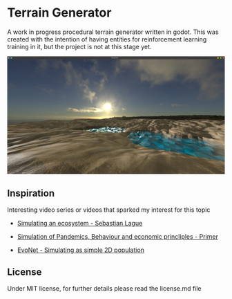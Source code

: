 # Terrain Generator

A work in progress procedural terrain generator written in godot. This was created with the intention of having entities for reinforcement learning training in it, but the project is not at this stage yet. 

![Screenshot von TerrainGenerator bei commit 07d30e5da633ac62226beeb3e682c39a3dbacd0e](https://github.com/wdjpng/TerrainGenerator/blob/master/assets/Screenshot%20from%20Terrain%20Generator%20godot.png)

## Inspiration
Interesting video series or videos that sparked my interest for this topic
+ [Simulating an ecosystem - Sebastian Lague](https://www.youtube.com/watch?v=r_It_X7v-1E)

+ [Simulation of Pandemics, Behaviour and economic princliples - Primer](
https://www.youtube.com/channel/UCKzJFdi57J53Vr_BkTfN3uQ)

+ [EvoNet - Simulating as simple 2D population](https://www.youtube.com/playlist?list=PL58qjcU5nk8u4Ajat6ppWVBmS_BCN_T7-)
## License

Under MIT license, for further details please read the license.md file
